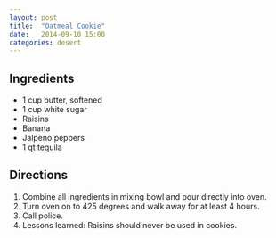 ```yaml
---
layout: post
title:  "Oatmeal Cookie"
date:   2014-09-10 15:00
categories: desert
---
```


## Ingredients
- 1 cup butter, softened
- 1 cup white sugar
- Raisins
- Banana
- Jalpeno peppers
- 1 qt tequila

## Directions

1. Combine all ingredients in mixing bowl and pour directly into oven.
2. Turn oven on to 425 degrees and walk away for at least 4 hours.
3. Call police.
4. Lessons learned: Raisins should never be used in cookies.
